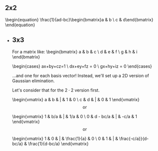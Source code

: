 ## 2x2
\begin{equation}
\frac{1}{ad-bc}\begin{bmatrix}a & b \\ c & d\end{bmatrix}
\end{equation}
- ## 3x3
  For a matrix like:
  \begin{bmatrix}
  a & b & c \\
  d & e & f \\
  g & h & i
  \end{bmatrix}
  
  \begin{cases}
  ax+by+cz=1 \\
  dx+ey+fz = 0 \\
  gx+hy+iz = 0
  \end{cases}
  
  ...and one for each basis vector! Instead, we'll set up a 2D version of Gaussian elimination.
  
  Let's consider that for the $2\cdot2$ version first.
  
  \begin{vmatrix}
  a & b & | & 1 & 0 \\
  c & d & | & 0 & 1
  \end{vmatrix}
  $$\text{or}$$
  
  \begin{vmatrix}
  1 & b/a & | & 1/a & 0 \\
  0 & d - bc/a & | & -c/a & 1
  \end{vmatrix}
  $$\text{or}$$
  
  \begin{vmatrix}
  1 & 0 & | & \frac{1}{a} & 0 \\
  0 & 1 & | & \frac{-c/a}}{d-bc/a} & \frac{1}{d-bc/a}
  \end{vmatrix}